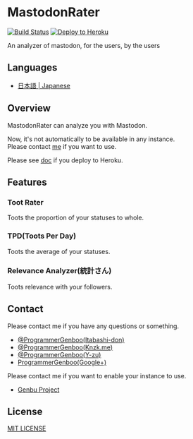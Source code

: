 # MastodonRater

[![Build Status](https://travis-ci.org/GenbuProject/MastodonRater-Nodejs.svg)](https://travis-ci.org/GenbuProject/MastodonRater-Nodejs)
[![Deploy to Heroku](https://www.herokucdn.com/deploy/button.svg)](https://heroku.com/deploy)

An analyzer of mastodon, for the users, by the users

## Languages
* [日本語 | Japanese](/README[Japanese].md)

## Overview
MastodonRater can analyze you with Mastodon.

Now, it's not automatically to be available in any instance.<Br />
Please contact [me](mailto:genbuproject@gmail.com) if you want to use.

Please see [doc](/DeployToHeroku.md) if you deploy to Heroku.

## Features
### Toot Rater
Toots the proportion of your statuses to whole.

### TPD(Toots Per Day)
Toots the average of your statuses.

### Relevance Analyzer(統計さん)
Toots relevance with your followers.

## Contact
Please contact me if you have any questions or something.
* [@ProgrammerGenboo(Itabashi-don)](https://itabashi.0j0.jp/@ProgrammerGenboo)
* [@ProgrammerGenboo(Knzk.me)](https://knzk.me/@ProgrammerGenboo)
* [@ProgrammerGenboo(Y-zu)](https://mstdn.y-zu.org/@ProgrammerGenboo)
* [ProgrammerGenboo(Google+)](https://plus.google.com/106666684430101995501)

Please contact me if you want to enable your instance to use.
* [Genbu Project](mailto:genbuproject@gmail.com)

## License
[MIT LICENSE](/LICENSE)